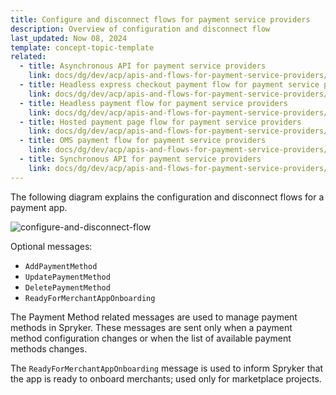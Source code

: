 ```yaml
---
title: Configure and disconnect flows for payment service providers
description: Overview of configuration and disconnect flow
last_updated: Now 08, 2024
template: concept-topic-template
related:
  - title: Asynchronous API for payment service providers
    link: docs/dg/dev/acp/apis-and-flows-for-payment-service-providers/asynchronous-api-for-payment-service-providers.html
  - title: Headless express checkout payment flow for payment service providers
    link: docs/dg/dev/acp/apis-and-flows-for-payment-service-providers/headless-express-checkout-payment-flow-for-payment-service-providers.html
  - title: Headless payment flow for payment service providers
    link: docs/dg/dev/acp/apis-and-flows-for-payment-service-providers/headless-payment-flow-for-payment-service-providers.html
  - title: Hosted payment page flow for payment service providers
    link: docs/dg/dev/acp/apis-and-flows-for-payment-service-providers/hosted-payment-page-flow-for-payment-service-providers.html
  - title: OMS payment flow for payment service providers
    link: docs/dg/dev/acp/apis-and-flows-for-payment-service-providers/oms-payment-flow-for-payment-service-providers.html
  - title: Synchronous API for payment service providers
    link: docs/dg/dev/acp/apis-and-flows-for-payment-service-providers/synchronous-api-for-payment-service-providers.html
---
```


The following diagram explains the configuration and disconnect flows for a payment app.

![configure-and-disconnect-flow](https://spryker.s3.eu-central-1.amazonaws.com/docs/dg/dev/acp/apis-and-overview-diagrams-for-payment-service-providers.md/configure-and-disconnect-flows.png)

Optional messages:
- `AddPaymentMethod`
- `UpdatePaymentMethod`
- `DeletePaymentMethod`
- `ReadyForMerchantAppOnboarding`

The Payment Method related messages are used to manage payment methods in Spryker. These messages are sent only when a payment method configuration changes or when the list of available payment methods changes.

The `ReadyForMerchantAppOnboarding` message is used to inform Spryker that the app is ready to onboard merchants; used only for marketplace projects.
